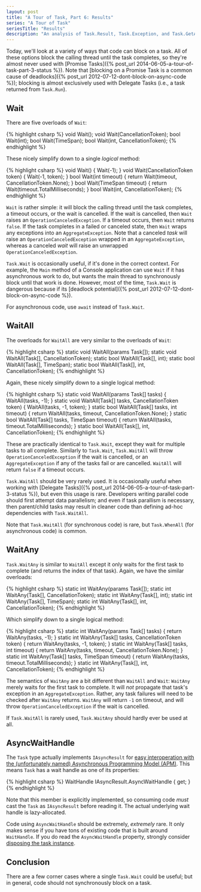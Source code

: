 ```yaml
---
layout: post
title: "A Tour of Task, Part 6: Results"
series: "A Tour of Task"
seriesTitle: "Results"
description: "An analysis of Task.Result, Task.Exception, and Task.GetAwaiter; and discussion of whether they should be used for asynchronous and/or parallel code."
---
```






Today, we'll look at a variety of ways that code can block on a task. All of these options block the calling thread until the task completes, so they're almost never used with [Promise Tasks]({% post_url 2014-06-05-a-tour-of-task-part-3-status %}). Note that [blocking on a Promise Task is a common cause of deadlocks]({% post_url 2012-07-12-dont-block-on-async-code %}); blocking is almost exclusively used with Delegate Tasks (i.e., a task returned from `Task.Run`).

## Wait

There are five overloads of `Wait`:

{% highlight csharp %}
void Wait();
void Wait(CancellationToken);
bool Wait(int);
bool Wait(TimeSpan);
bool Wait(int, CancellationToken);
{% endhighlight %}

These nicely simplify down to a single _logical_ method:

{% highlight csharp %}
void Wait() { Wait(-1); }
void Wait(CancellationToken token) { Wait(-1, token); }
bool Wait(int timeout) { return Wait(timeout, CancellationToken.None); }
bool Wait(TimeSpan timeout) { return Wait(timeout.TotalMilliseconds); }
bool Wait(int, CancellationToken);
{% endhighlight %}

`Wait` is rather simple: it will block the calling thread until the task completes, a timeout occurs, or the wait is cancelled. If the wait is cancelled, then `Wait` raises an `OperationCanceledException`. If a timeout occurs, then `Wait` returns `false`. If the task completes in a failed or canceled state, then `Wait` wraps any exceptions into an `AggregateException`. Note that a canceled _task_ will raise an `OperationCanceledException` wrapped in an `AggregateException`, whereas a canceled _wait_ will raise an unwrapped `OperationCanceledException`.

`Task.Wait` is occasionally useful, if it's done in the correct context. For example, the `Main` method of a Console application can use `Wait` if it has asynchronous work to do, but wants the main thread to synchronously block until that work is done. However, most of the time, `Task.Wait` is dangerous because if its [deadlock potential]({% post_url 2012-07-12-dont-block-on-async-code %}).

<div class="alert alert-info" markdown="1">
<i class="fa fa-hand-o-right fa-2x pull-left"></i>

For asynchronous code, use `await` instead of `Task.Wait`.
</div>

## WaitAll

The overloads for `WaitAll` are very similar to the overloads of `Wait`:

{% highlight csharp %}
static void WaitAll(params Task[]);
static void WaitAll(Task[], CancellationToken);
static bool WaitAll(Task[], int);
static bool WaitAll(Task[], TimeSpan);
static bool WaitAll(Task[], int, CancellationToken);
{% endhighlight %}

Again, these nicely simplify down to a single logical method:

{% highlight csharp %}
static void WaitAll(params Task[] tasks) { WaitAll(tasks, -1); }
static void WaitAll(Task[] tasks, CancellationToken token) { WaitAll(tasks, -1, token); }
static bool WaitAll(Task[] tasks, int timeout) { return WaitAll(tasks, timeout, CancellationToken.None); }
static bool WaitAll(Task[] tasks, TimeSpan timeout) { return WaitAll(tasks, timeout.TotalMilliseconds); }
static bool WaitAll(Task[], int, CancellationToken);
{% endhighlight %}

These are practically identical to `Task.Wait`, except they wait for multiple tasks to all complete. Similarly to `Task.Wait`, `Task.WaitAll` will throw `OperationCanceledException` if the wait is cancelled, or an `AggregateException` if any of the tasks fail or are cancelled. `WaitAll` will return `false` if a timeout occurs.

`Task.WaitAll` should be very rarely used. It is occasionally useful when working with [Delegate Tasks]({% post_url 2014-06-05-a-tour-of-task-part-3-status %}), but even this usage is rare. Developers writing parallel code should first attempt data parallelism; and even if task parallism is necessary, then parent/child tasks may result in cleaner code than defining ad-hoc dependencies with `Task.WaitAll`.

<div class="alert alert-info" markdown="1">
<i class="fa fa-hand-o-right fa-2x pull-left"></i>

Note that `Task.WaitAll` (for synchronous code) is rare, but `Task.WhenAll` (for asynchronous code) is common.
</div>

## WaitAny

`Task.WaitAny` is similar to `WaitAll` except it only waits for the first task to complete (and returns the index of that task). Again, we have the similar overloads:

{% highlight csharp %}
static int WaitAny(params Task[]);
static int WaitAny(Task[], CancellationToken);
static int WaitAny(Task[], int);
static int WaitAny(Task[], TimeSpan);
static int WaitAny(Task[], int, CancellationToken);
{% endhighlight %}

Which simplify down to a single logical method:

{% highlight csharp %}
static int WaitAny(params Task[] tasks) { return WaitAny(tasks, -1); }
static int WaitAny(Task[] tasks, CancellationToken token) { return WaitAny(tasks, -1, token); }
static int WaitAny(Task[] tasks, int timeout) { return WaitAny(tasks, timeout, CancellationToken.None); }
static int WaitAny(Task[] tasks, TimeSpan timeout) { return WaitAny(tasks, timeout.TotalMilliseconds); }
static int WaitAny(Task[], int, CancellationToken);
{% endhighlight %}

The semantics of `WaitAny` are a bit different than `WaitAll` and `Wait`: `WaitAny` merely waits for the first task to complete. It will _not_ propagate that task's exception in an `AggregateException`. Rather, any task failures will need to be checked after `WaitAny` returns. `WaitAny` will return `-1` on timeout, and will throw `OperationCanceledException` if the wait is cancelled.

If `Task.WaitAll` is rarely used, `Task.WaitAny` should hardly ever be used at all.

## AsyncWaitHandle

The `Task` type actually implements `IAsyncResult` for [easy interoperation with the (unfortunately named) Asynchronous Programming Model (APM)](http://msdn.microsoft.com/en-us/library/hh873178(v=vs.110).aspx#TapToApm). This means `Task` has a wait handle as one of its properties:

{% highlight csharp %}
WaitHandle IAsyncResult.AsyncWaitHandle { get; }
{% endhighlight %}

Note that this member is explicitly implemented, so consuming code _must_ cast the `Task` as `IAsyncResult` before reading it. The actual underlying wait handle is lazy-allocated.

Code using `AsyncWaitHandle` should be extremely, _extremely_ rare. It only makes sense if you have tons of existing code that is built around `WaitHandle`. If you do read the `AsyncWaitHandle` property, strongly consider [disposing the task instance](http://blogs.msdn.com/b/pfxteam/archive/2012/03/25/10287435.aspx).

## Conclusion

There are a few corner cases where a single `Task.Wait` could be useful; but in general, code should not synchronously block on a task.